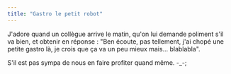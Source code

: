 ```yaml
---
title: "Gastro le petit robot"
---
```


J'adore quand un collègue arrive le matin, qu'on lui demande poliment s'il va
bien, et obtenir en réponse : "Ben écoute, pas tellement, j'ai chopé une
petite gastro là, je crois que ça va un peu mieux mais... blablabla".

S'il est pas sympa de nous en faire profiter quand même. -_-;

